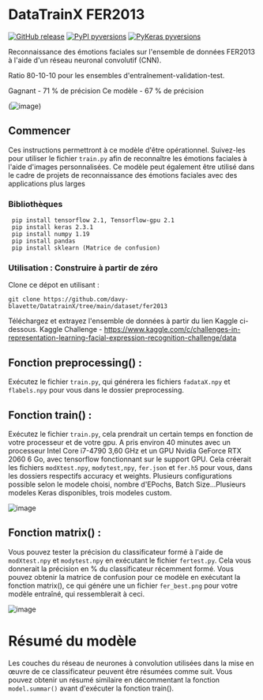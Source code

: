 # DataTrainX FER2013 

[![GitHub release](https://img.shields.io/static/v1?label=Release&message=v1.0-alpha&color=blue)](https://github.com/gitshanks/fer2013/releases)
[![PyPI pyversions](https://img.shields.io/static/v1?label=Python&message=3.6&color=green)](https://pypi.python.org/pypi/ansicolortags/)
[![PyKeras pyversions](https://img.shields.io/static/v1?label=Keras&message=2.3&color=red)](https://pypi.python.org/pypi/ansicolortags/)


Reconnaissance des émotions faciales sur l'ensemble de données FER2013 à l'aide d'un réseau neuronal convolutif (CNN).

Ratio 80-10-10 pour les ensembles d'entraînement-validation-test.

Gagnant - 71 % de précision
Ce modèle - 67 % de précision

(![image](https://user-images.githubusercontent.com/3437490/163332198-f46c7fba-9609-4c6d-b93c-69f7078d2b76.png))


## Commencer

Ces instructions permettront à ce modèle d'être opérationnel. Suivez-les pour utiliser le fichier `train.py` afin de reconnaître les émotions faciales à l'aide d'images personnalisées. Ce modèle peut également être utilisé dans le cadre de projets de reconnaissance des émotions faciales avec des applications plus larges

### Bibliothèques

```
 pip install tensorflow 2.1, Tensorflow-gpu 2.1 
 pip install keras 2.3.1
 pip install numpy 1.19
 pip install pandas
 pip install sklearn (Matrice de confusion)
```


### Utilisation : Construire à partir de zéro
Clone ce dépot en utilisant :
```
git clone https://github.com/davy-blavette/DatatrainX/tree/main/dataset/fer2013
```
Téléchargez et extrayez l'ensemble de données à partir du lien Kaggle ci-dessous.
Kaggle Challenge - https://www.kaggle.com/c/challenges-in-representation-learning-facial-expression-recognition-challenge/data

## Fonction preprocessing() :

Exécutez le fichier `train.py`, qui générera les fichiers `fadataX.npy` et `flabels.npy` pour vous dans le dossier preprocessing.

## Fonction train() :

Exécutez le fichier `train.py`, cela prendrait un certain temps en fonction de votre processeur et de votre gpu. A pris environ 40 minutes avec un processeur Intel Core i7-4790 3,60 GHz et un GPU Nvidia GeForce RTX 2060 6 Go, avec tensorflow fonctionnant sur le support GPU. Cela créerait les fichiers `modXtest.npy`, `modytest,npy`, `fer.json` et `fer.h5` pour vous, dans les dossiers respectifs accuracy et weights. Plusieurs configurations possible selon le modele choisi, nombre d'EPochs, Batch Size...Plusieurs modeles Keras disponibles, trois modeles custom.

![image](https://user-images.githubusercontent.com/3437490/163332559-7e3d309a-c0ab-402b-a506-df869ccfd157.png)



## Fonction matrix() :

Vous pouvez tester la précision du classificateur formé à l'aide de `modXtest.npy` et `modytest.npy` en exécutant le fichier `fertest.py`. Cela vous donnerait la précision en % du classificateur récemment formé. Vous pouvez obtenir la matrice de confusion pour ce modèle en exécutant la fonction matrix(), ce qui génére une un fichier `fer_best.png` pour votre modèle entraîné, qui ressemblerait à ceci.

![image](https://user-images.githubusercontent.com/3437490/163332983-81f19029-4507-4a6f-8129-18956cdb5b78.png)

# Résumé du modèle

Les couches du réseau de neurones à convolution utilisées dans la mise en œuvre de ce classificateur peuvent être résumées comme suit. Vous pouvez obtenir un résumé similaire en décommentant la fonction `model.summar()` avant d'exécuter la fonction train().
